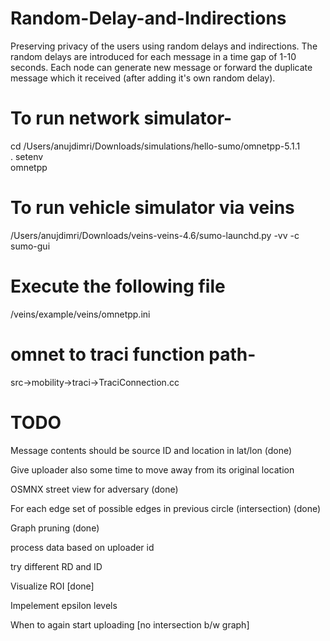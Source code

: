 # Random-Delay-and-Indirections
Preserving privacy of the users using random delays and indirections. The random delays are introduced for each message in a time gap of 1-10 seconds. Each node can generate new message or forward the duplicate message which it received (after adding it's own random delay).

# To run network simulator-

cd /Users/anujdimri/Downloads/simulations/hello-sumo/omnetpp-5.1.1 <br />
. setenv <br />
omnetpp

# To run vehicle simulator via veins

/Users/anujdimri/Downloads/veins-veins-4.6/sumo-launchd.py -vv -c sumo-gui

# Execute the following file

/veins/example/veins/omnetpp.ini


# omnet to traci function path- 
src->mobility->traci->TraciConnection.cc

# TODO
Message contents should be source ID and location in lat/lon (done)

Give uploader also some time to move away from its original location

OSMNX street view for adversary (done)

For each edge set of possible edges in previous circle (intersection) (done)

Graph pruning (done)

process data based on uploader id 

try different RD and ID

Visualize ROI [done]

Impelement epsilon levels

When to again start uploading [no intersection b/w graph]

